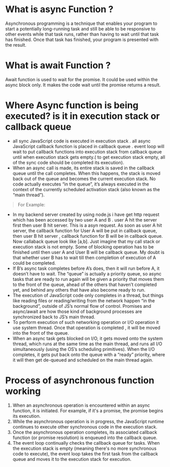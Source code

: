 # What is async Function ?
Asynchronous programming is a technique that enables your program to start a potentially long-running task and still be able to be responsive to other events while that task runs, rather than having to wait until that task has finished. Once that task has finished, your program is presented with the result.

# What is await Function ?
Await function is used to wait for the promise. It could be used within the async block only.
It makes the code wait until the promise returns a result.


# Where Async function is being executed? is it in execution stack or callback queue

- all sync JavaScript code is executed in execution stack . all async JavaScript callback function is placed in callback queue . event loop will wait to put callback functions into execution stack from callback queue until when execution stack gets empty.( to get execution stack empty, all of the sync code should be completed its execution).
- When an async call is made, its entire stack is saved in the callback queue until the call completes. When this happens, the stack is moved back out of the queue and becomes the current execution stack. No code actually executes “in the queue”, it’s always executed in the context of the currently scheduled activation stack (also known as the “main thread”).

> For Example: 
- In my backend server created by using node.js i have get http request which has been accessed by two user A and B . user A hit the server first then user B hit server. This is a asyn request. As soon as user A hit server, the callback function for User A will be put in callback queue, then user B hit server , callback function for B will be in callback queue. Now callaback queue look like [a,b]. Just imagine that my call stack or execution stack is not empty. Some of blocking operation has to be finished until then user A and User B will be callback queue. My doubt is that whether user B has to wait till then completion of execution of A could be completed.
- If B’s async task completes before A’s does, then it will run before A, it doesn’t have to wait. The “queue” is actually a priority queue, so async tasks that are ready to run again will be given a priority that moves them to the front of the queue, ahead of the others that haven’t completed yet, and behind any others that have also become ready to run.
- The execution of JavaScript code only completes in a thread, but things like reading files or reading/writing from the network happen “in the background”, outside of JS’s normal flow of control. Promises and async/await are how those kind of background processes are synchronized back to JS’s main thread.
- To perform execution of such networking operation or I/O operation it use system thread. Once that operation is completed , it will be moved into the front of the queue.
- When an async task gets blocked on I/O, it gets moved onto the system thread, which runs at the same time as the main thread, and runs all I/O simultaneously (using the OS’s scheduling primitives). When the I/O completes, it gets put back onto the queue with a “ready” priority, where it will then get de-queued and scheduled on the main thread again.


# Process of asynchronous function working 
1. When an asynchronous operation is encountered within an async function, it is initiated. For example, if it's a promise, the promise begins its execution.
2. While the asynchronous operation is in progress, the JavaScript runtime continues to execute other synchronous code in the execution stack.
3. Once the asynchronous operation completes, its associated callback function (or promise resolution) is enqueued into the callback queue.
4. The event loop continually checks the callback queue for tasks. When the execution stack is empty (meaning there's no more synchronous code to execute), the event loop takes the first task from the callback queue and moves it to the execution stack for execution.

